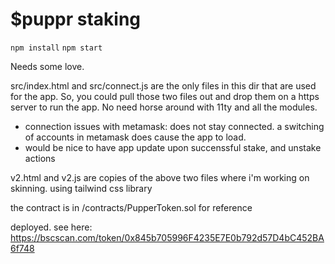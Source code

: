 # $puppr staking

`npm install`
`npm start`


Needs some love.
 

src/index.html and src/connect.js are the only files in this dir that are used for the app. So, you could pull those two files out and drop them on a https server to run the app. No need horse around with 11ty and all the modules. 


- connection issues with metamask: does not stay connected. a switching of accounts in metamask does cause the app to load.
- would be nice to have app update upon succenssful stake, and unstake actions


v2.html and v2.js are copies of the above two files where i'm working on skinning. using tailwind css library


the contract is in /contracts/PupperToken.sol for reference

deployed. see here: https://bscscan.com/token/0x845b705996F4235E7E0b792d57D4bC452BA6f748
